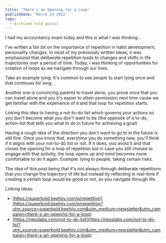 ```yaml
---
title: 'There’s an Opening for a Loop'
publishDate: 'March 24 2022'
tags:
  - Archived (old posts)
---
```


I had my accountancy exam today and this is what I was thinking...

I've written a fair bit on the importance of repetition in habit development, personality changes. In most of my previously written ideas, it was emphasized that deliberate repetition leads to changes and shifts in life trajectories over a period of time. Today, I was thinking of opportunities for creation of loops as we navigate through our lives.

Take an example lying. It's common to see people to start lying once and that continues for long.

Another one is convincing parents to travel alone, you prove once that you can travel alone and you it's easier to attain permission next time cause we get familiar with the experience of it and that loop for repetition starts.

Linking this idea to having a not-to-do list which governs your actions so you don't become what you don't want to be (the opposite of a to-do, action-list that tells you what to do in future for achieving a goal)

Having a rough idea of the direction you don't want to go to in the future is still fine. Once you know that, everytime you do something new, you'll think if it aligns with your not-to-do list or not. If it does, you avoid it and that closes the opening for a loop of repetition but in case you still choose to engage with that activity, the loop opens up and mind becomes more comfortable to do it again. Example: lying to people, taking certain risks.

The idea of this post being that it's not always through deliberate repetitions that you change the trajectory of life but instead by reflecting in real-time if creating a certain loop would be good or not, as you navigate through life.

Linking ideas:

- [https://superbold.beehiiv.com/p/repetition](https://superbold.beehiiv.com/p/repetition?utm_source=superbold.beehiiv.com&utm_medium=newsletter&utm_campaign=there-s-an-opening-for-a-loop)
- [https://nesslabs.com/not-to-do-list](https://nesslabs.com/not-to-do-list?utm_source=superbold.beehiiv.com&utm_medium=newsletter&utm_campaign=there-s-an-opening-for-a-loop)
